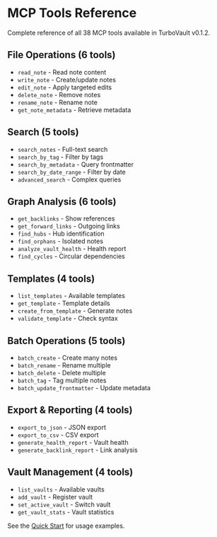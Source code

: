 # MCP Tools Reference

Complete reference of all 38 MCP tools available in TurboVault v0.1.2.

## File Operations (6 tools)

- `read_note` - Read note content
- `write_note` - Create/update notes
- `edit_note` - Apply targeted edits
- `delete_note` - Remove notes
- `rename_note` - Rename note
- `get_note_metadata` - Retrieve metadata

## Search (5 tools)

- `search_notes` - Full-text search
- `search_by_tag` - Filter by tags
- `search_by_metadata` - Query frontmatter
- `search_by_date_range` - Filter by date
- `advanced_search` - Complex queries

## Graph Analysis (6 tools)

- `get_backlinks` - Show references
- `get_forward_links` - Outgoing links
- `find_hubs` - Hub identification
- `find_orphans` - Isolated notes
- `analyze_vault_health` - Health report
- `find_cycles` - Circular dependencies

## Templates (4 tools)

- `list_templates` - Available templates
- `get_template` - Template details
- `create_from_template` - Generate notes
- `validate_template` - Check syntax

## Batch Operations (5 tools)

- `batch_create` - Create many notes
- `batch_rename` - Rename multiple
- `batch_delete` - Delete multiple
- `batch_tag` - Tag multiple notes
- `batch_update_frontmatter` - Update metadata

## Export & Reporting (4 tools)

- `export_to_json` - JSON export
- `export_to_csv` - CSV export
- `generate_health_report` - Vault health
- `generate_backlink_report` - Link analysis

## Vault Management (4 tools)

- `list_vaults` - Available vaults
- `add_vault` - Register vault
- `set_active_vault` - Switch vault
- `get_vault_stats` - Vault statistics

See the [Quick Start](../getting-started/quick-start.md) for usage examples.
